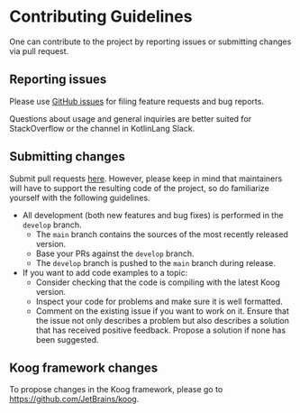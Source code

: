 <!-- Basic guidelines, should be refined -->

# Contributing Guidelines

One can contribute to the project by reporting issues or submitting changes via pull request.

## Reporting issues

Please use [GitHub issues](https://github.com/JetBrains/koog-docs/issues) for filing feature requests and bug reports.

Questions about usage and general inquiries are better suited for StackOverflow <!-- TODO: are we going to track it? --> or the <!-- TODO: channel name --> channel in KotlinLang Slack.

## Submitting changes

Submit pull requests [here](https://github.com/JetBrains/koog-docs/pulls).
However, please keep in mind that maintainers will have to support the resulting code of the project,
so do familiarize yourself with the following guidelines.

<!-- TODO: discuss git flow -->
<!-- TODO: align coding conventions with what the team is actually using -->

* All development (both new features and bug fixes) is performed in the `develop` branch.
    * The `main` branch contains the sources of the most recently released version.
    * Base your PRs against the `develop` branch.
    * The `develop` branch is pushed to the `main` branch during release.
* If you want to add code examples to a topic:
  *  Consider checking that the code is compiling with the latest Koog version.
  *  Inspect your code for problems and make sure it is well formatted.
  *  Comment on the existing issue if you want to work on it. Ensure that the issue not only describes a problem but also describes a solution that has received positive feedback. Propose a solution if none has been suggested.

## Koog framework changes

To propose changes in the Koog framework, please go to https://github.com/JetBrains/koog.